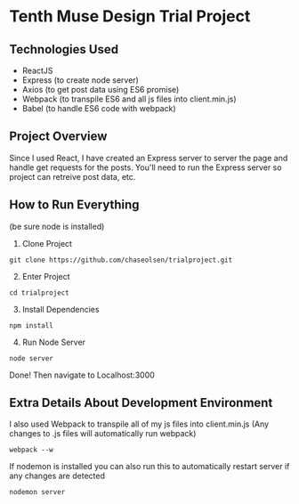 # Tenth Muse Design Trial Project

## Technologies Used

* ReactJS
* Express (to create node server)
* Axios (to get post data using ES6 promise)
* Webpack (to transpile ES6 and all js files into client.min.js)
* Babel (to handle ES6 code with webpack)

## Project Overview

Since I used React, I have created an Express server to server the page and handle get requests for the posts. You'll need to run the Express server so project can retreive post data, etc.


## How to Run Everything
(be sure node is installed)

1. Clone Project
```
git clone https://github.com/chaseolsen/trialproject.git
```
2. Enter Project
```
cd trialproject
```

3. Install Dependencies
```
npm install
```

4. Run Node Server
```
node server
```
Done! Then navigate to Localhost:3000

## Extra Details About Development Environment

I also used Webpack to transpile all of my js files into client.min.js (Any changes to .js files will automatically run webpack)
```
webpack --w
```

If nodemon is installed you can also run this to automatically restart server if any changes are detected
```
nodemon server
```
